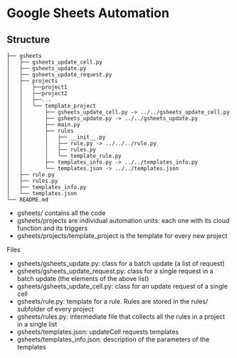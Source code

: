 # Google Sheets Automation

## Structure

```
├── gsheets
│   ├── gsheets_update_cell.py
│   ├── gsheets_update.py
│   ├── gsheets_update_request.py
│   ├── projects
│   │   ├──project1
│   │   ├──project2
│   │   ├──...
│   │   └── template_project
│   │       ├── gsheets_update_cell.py -> ../../gsheets_update_cell.py
│   │       ├── gsheets_update.py -> ../../gsheets_update.py
│   │       ├── main.py
│   │       ├── rules
│   │       │   ├── __init__.py
│   │       │   ├── rule.py -> ../../../rule.py
│   │       │   ├── rules.py
│   │       │   └── template_rule.py
│   │       ├── templates_info.py -> ../../templates_info.py
│   │       └── templates.json -> ../../templates.json
│   ├── rule.py
│   ├── rules.py
│   ├── templates_info.py
│   └── templates.json
└── README.md
```  

- gsheets/ contains all the code
- gsheets/projects are individual automation units: each one with its cloud function and its triggers
- gsheets/projects/template_project is the template for every new project
  
Files  
- gsheets/gsheets_update.py: 			class for a batch update (a list of request)
- gsheets/gsheets_update_request.py: 	class for a single request in a batch update (the elements of the above list)
- gsheets/gsheets_update_cell.py: 		class for an update request of a single cell
- gsheets/rule.py: template for a rule. Rules are stored in the rules/ subfolder of every project
- gsheets/rules.py: intermediate file that collects all the rules in a project in a single list
- gsheets/templates.json: updateCell requests templates
- gsheets/templates_info.json: description of the parameters of the templates 
